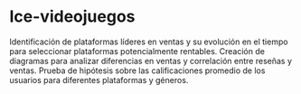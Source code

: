 # Ice-videojuegos

Identificación de plataformas líderes en ventas y su evolución en el tiempo para seleccionar plataformas potencialmente rentables.
Creación de diagramas para analizar diferencias en ventas y correlación entre reseñas y ventas.
Prueba de hipótesis sobre las calificaciones promedio de los usuarios para diferentes plataformas y géneros.
